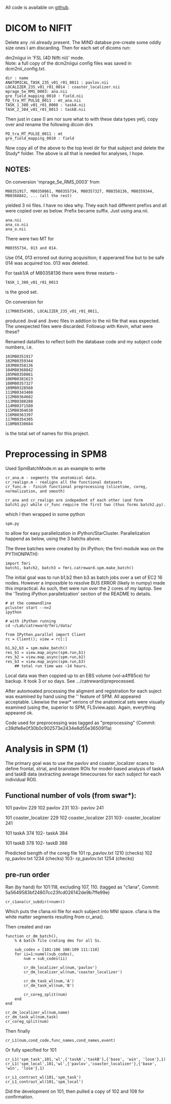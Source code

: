 All code is available on [github](https://github.com/andsoandso/fmri).

# DICOM to NIFIT

Delete any .nii already present.  The MIND databse pre-create some oddly size ones I am discarding.  Then for each set of dicoms run:

dm2niigui in 'FSL (4D Nifti nii)' mode.    
Note: a full copy of the dcm2niigui config files was saved in dcm2nii_config.txt.

	dir : name
	ANATOMICAL_TASK_235_v01_r01_0011 : pavlov.nii
	LOCALIZER_235_v01_r01_0014 : coaster_localizer.nii
	mprage_5e_RMS_0003: ana.nii
	gre_field_mapping_0010 : field.nii
	PD_tra_MT_PULSE_0011 : mt_ana.nii
	TASK_1_380_v01_r01_0008 : taskA.nii
	TASK_2_384_v01_r01_0013 : taskB.nii

Then just in case (I am nor sure what to with these data types yet), copy over and rename the following dicom dirs
	
	PD_tra_MT_PULSE_0011 : mt
	gre_field_mapping_0010 : field

Now copy all of the above to the top level dir for that subject and delete the Study* folder.  The above is all that is needed for analyses, I hope.

## NOTES: 

On conversion 'mprage_5e_RMS_0003' from 

	M80351917, M80350861, M80355734, M80357327, M80358136, M80359344, M80368842, ... (all the rest) 

yielded 3 nii files.  I have no idea why.  They each had different prefixs and all were copied over as below. Prefix became suffix.  Just using ana.nii.

	ana.nii
	ana_co.nii
	ana_o.nii

There were two MT for 

	M80355734, 013 and 014.  

Use 014, 013 errored out during acquisition; it apperared fine but to be safe 014 was acquired too.  013 was deleted.

For task1/A of M80358136 there were three restarts - 

	TASK_1_380_v01_r01_0013 

is the good set.

On conversion for 

	117M80354305, LOCALIZER_235_v01_r01_0011, 

produced .bval and .bvec files in addtion to the nii file that was expected.  The unexpected files were discarded.  Followup with Kevin, what were these?

Renamed datafiles to reflect both the database code and my subject code numbers, i.e.

	101M80351917
	102M80359344
	103M80358136
	104M80368842
	105M80350861
	106M80381623
	108M80357327
	109M80328568
	111M80343408
	112M80364602
	113M80380288
	114M80371580
	115M80364638
	116M80363397
	117M80354305
	118M80330684

is the total set of names for this project.

# Preprocessing in SPM8

Used SpmBatchMode.m as an example to write 
	
	cr_ana.m - segments the anatomical data.
	cr_realign.m - realigns all the functional datasets
	cr_func.m - finish functional preprocessing (slicetime, coreg, normalization, and smooth)

	cr_ana and cr_realign are indepedent of each other (and form batch1.py) while cr_func require the first two (thus forms batch2.py).

which I then wrapped in some python 

	spm.py

to allow for easy parallelization in iPython/StarCluster.  Parallelization happend as below, using the 3 batchs above.

The three batches were created by (in iPython; the fmri module was on the PYTHONPATH):

	import fmri
	batch1, batch2, batch3 = fmri.catreward.spm.make_batch()

The initial goal was to run b1,b2 then b3 as batch jobs over a set of EC2 16 nodes. However a impossible to resolve BUS ERROR (likely in numpy) made this impractical.  As such, thet were run over the 2 cores of my laptop.  See the 'Testing iPython parallelization' section of the README to details.

	# at the commandline
	pcluster start --n=2 
	ipython

	# with iPython running
	cd ~/Lab/catreward/fmri/data/

	from IPython.parallel import Client
	rc = Client(); view = rc[:]

	b1,b2,b3 = spm.make_batch()
	res_b1 = view.map_async(spm.run,b1)
	res_b2 = view.map_async(spm.run,b2)
	res_b3 = view.map_async(spm.run,b3)
		## total run time was ~14 hours.

Local data was then coppied up to an EBS volume (vol-a4ff85ce) for backup.  It took 3 or so days.  See .../catreward/preprocessed.

After automoated processing the aligment and registration for each suject was examined by hand using the '' feature of SPM.  All appeared acceptable.  Likewise the swar* verions of the anatomical sets were visually examined (using the, superior to SPM, FLSview.app).  Again, everything appeared ok.

Code used for preprocessing was tagged as "preprocessing" (Commit: c39dfe6e0f30b0c902573e2434e6d55e3650911a)

# Analysis in SPM (1)

The primary goal was to use the pavlov and coaster_localizer scans to define frontal, strial, and brainstem ROIs for model-based analysis of taskA and taskB data (extracting average timecourses for each subject for each individual ROI).

## Functional number of vols (from swar*):

101 pavlov 229
102 pavlov 231
103- pavlov 241

101 coaster_localizer 229
102 coaster_localizer 231
103- coaster_localizer 241

101 taskA 374
102- taskA 384

101 taskB 378
102- taskB 388

Predicted lsength of the coreg file
101 rp_pavlov.txt 1210 (checks)
102 rp_pavlov.txt 1234 (checks)
103- rp_pavlov.txt 1254 (checks)

## pre-run order

Ran (by hand) for 101:118, excluding 107, 110.  (tagged as "c1ana", Commit: 5a5649583bf24807cc23fcd026142de9b7ffe99e)
	
	cr_c1ana(cr_subdir(<num>))

Which puts the c1ana.nii file for each subject into MNI space.  c1ana is the white matter segments resulting from cr_ana().

Then created and ran

	function cr_dm_batch(),
		% A batch file crating dms for all Ss.
    
	    sub_codes = [101:106 108:109 111:118]
	    for ii=1:numel(sub_codes),
	        num = sub_codes(ii)

	        cr_dm_localizer_wl(num,'pavlov')
	        cr_dm_localizer_wl(num,'coaster_localizer')
	        
	        cr_dm_task_wl(num,'A')
	        cr_dm_task_wl(num,'B')
	        
	        cr_coreg_split(num)
	    end
	end

	cr_dm_localizer_wl(num,name)
	cr_dm_task_wl(num,task)
	cr_coreg_split(num)

Then finally

	cr_L1(num,cond_code,func_names,cond_names,event)

Or fully specified for 101

	cr_L1('spm_task',101,'wl',{'taskA','taskB'},{'base', 'win', 'lose'},1)
	cr_L1('spm_local',101,'wl',{'pavlov','coaster_localizer'},{'base', 'win', 'lose'},1)

	cr_L1_contrast_wl(101,'spm_task')
	cr_L1_contrast_wl(101,'spm_local')

Did the development on 101, then pulled a copy of 102 and 108 for confirmation.  




